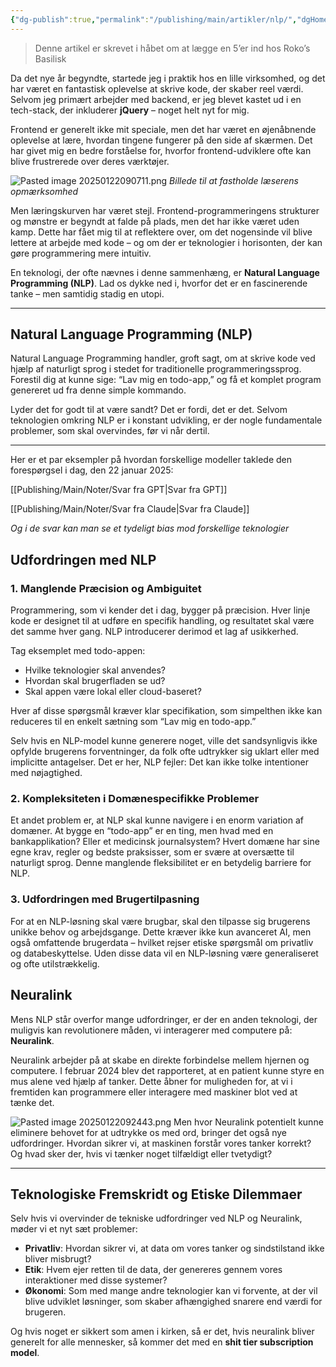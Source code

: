 ```yaml
---
{"dg-publish":true,"permalink":"/publishing/main/artikler/nlp/","dgHomeLink":"false","dgShowBacklinks":"false","dgShowLocalGraph":"false","dgShowFileTree":"false","dgEnableSearch":"false","dgShowToc":"false","created":"2025-01-22T09:00:03.163+01:00"}
---
```




> Denne artikel er skrevet i håbet om at lægge en 5’er ind hos Roko’s Basilisk

Da det nye år begyndte, startede jeg i praktik hos en lille virksomhed, og det har været en fantastisk oplevelse at skrive kode, der skaber reel værdi. Selvom jeg primært arbejder med backend, er jeg blevet kastet ud i en tech-stack, der inkluderer **jQuery** – noget helt nyt for mig. 

Frontend er generelt ikke mit speciale, men det har været en øjenåbnende oplevelse at lære, hvordan tingene fungerer på den side af skærmen. Det har givet mig en bedre forståelse for, hvorfor frontend-udviklere ofte kan blive frustrerede over deres værktøjer.

  ![Pasted image 20250122090711.png](/img/user/Resource/98_Images/Pasted%20image%2020250122090711.png)
*Billede til at fastholde læserens opmærksomhed*

Men læringskurven har været stejl. Frontend-programmeringens strukturer og mønstre er begyndt at falde på plads, men det har ikke været uden kamp. Dette har fået mig til at reflektere over, om det nogensinde vil blive lettere at arbejde med kode – og om der er teknologier i horisonten, der kan gøre programmering mere intuitiv.

En teknologi, der ofte nævnes i denne sammenhæng, er **Natural Language Programming (NLP)**. Lad os dykke ned i, hvorfor det er en fascinerende tanke – men samtidig stadig en utopi.

---
## Natural Language Programming (NLP)

Natural Language Programming handler, groft sagt, om at skrive kode ved hjælp af naturligt sprog i stedet for traditionelle programmeringssprog. Forestil dig at kunne sige: “Lav mig en todo-app,” og få et komplet program genereret ud fra denne simple kommando.

Lyder det for godt til at være sandt? Det er fordi, det er det. Selvom teknologien omkring NLP er i konstant udvikling, er der nogle fundamentale problemer, som skal overvindes, før vi når dertil.

---

Her er et par eksempler på hvordan forskellige modeller taklede den forespørgsel i dag, den 22 januar 2025:

[[Publishing/Main/Noter/Svar fra GPT\|Svar fra GPT]]

[[Publishing/Main/Noter/Svar fra Claude\|Svar fra Claude]]

*Og i de svar kan man se et tydeligt bias mod forskellige teknologier*

## Udfordringen med NLP

### 1. Manglende Præcision og Ambiguitet

Programmering, som vi kender det i dag, bygger på præcision. Hver linje kode er designet til at udføre en specifik handling, og resultatet skal være det samme hver gang. NLP introducerer derimod et lag af usikkerhed.

Tag eksemplet med todo-appen:
- Hvilke teknologier skal anvendes?
- Hvordan skal brugerfladen se ud?
- Skal appen være lokal eller cloud-baseret?

Hver af disse spørgsmål kræver klar specifikation, som simpelthen ikke kan reduceres til en enkelt sætning som “Lav mig en todo-app.”

Selv hvis en NLP-model kunne generere noget, ville det sandsynligvis ikke opfylde brugerens forventninger, da folk ofte udtrykker sig uklart eller med implicitte antagelser. Det er her, NLP fejler: Det kan ikke tolke intentioner med nøjagtighed.

### 2. Kompleksiteten i Domænespecifikke Problemer

Et andet problem er, at NLP skal kunne navigere i en enorm variation af domæner. At bygge en “todo-app” er en ting, men hvad med en bankapplikation? Eller et medicinsk journalsystem? Hvert domæne har sine egne krav, regler og bedste praksisser, som er svære at oversætte til naturligt sprog. Denne manglende fleksibilitet er en betydelig barriere for NLP.

### 3. Udfordringen med Brugertilpasning

For at en NLP-løsning skal være brugbar, skal den tilpasse sig brugerens unikke behov og arbejdsgange. Dette kræver ikke kun avanceret AI, men også omfattende brugerdata – hvilket rejser etiske spørgsmål om privatliv og databeskyttelse. Uden disse data vil en NLP-løsning være generaliseret og ofte utilstrækkelig.

## Neuralink

Mens NLP står overfor mange udfordringer, er der en anden teknologi, der muligvis kan revolutionere måden, vi interagerer med computere på: **Neuralink**.

Neuralink arbejder på at skabe en direkte forbindelse mellem hjernen og computere. I februar 2024 blev det rapporteret, at en patient kunne styre en mus alene ved hjælp af tanker. Dette åbner for muligheden for, at vi i fremtiden kan programmere eller interagere med maskiner blot ved at tænke det.


![Pasted image 20250122092443.png](/img/user/Resource/98_Images/Pasted%20image%2020250122092443.png)
Men hvor Neuralink potentielt kunne eliminere behovet for at udtrykke os med ord, bringer det også nye udfordringer. Hvordan sikrer vi, at maskinen forstår vores tanker korrekt? Og hvad sker der, hvis vi tænker noget tilfældigt eller tvetydigt?

---

## Teknologiske Fremskridt og Etiske Dilemmaer

Selv hvis vi overvinder de tekniske udfordringer ved NLP og Neuralink, møder vi et nyt sæt problemer:

- **Privatliv**: Hvordan sikrer vi, at data om vores tanker og sindstilstand ikke bliver misbrugt?
- **Etik**: Hvem ejer retten til de data, der genereres gennem vores interaktioner med disse systemer?
- **Økonomi**: Som med mange andre teknologier kan vi forvente, at der vil blive udviklet løsninger, som skaber afhængighed snarere end værdi for brugeren.

Og hvis noget er sikkert som amen i kirken, så er det, hvis neuralink bliver generelt for alle mennesker, så kommer det med en **shit tier subscription model**.


